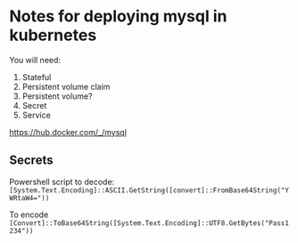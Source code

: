 # Notes for deploying mysql in kubernetes

You will need:

1.  Stateful
2.  Persistent volume claim
2.  Persistent volume?
2.  Secret
2.  Service

https://hub.docker.com/_/mysql


## Secrets

Powershell script to decode:
`[System.Text.Encoding]::ASCII.GetString([convert]::FromBase64String("YWRtaW4="))`

To encode
`[Convert]::ToBase64String([System.Text.Encoding]::UTF8.GetBytes("Pass1234"))`